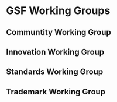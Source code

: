 # GSF Working Groups

## Communtity Working Group

## Innovation Working Group

## Standards Working Group

## Trademark Working Group
